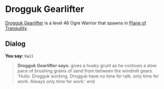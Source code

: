 # Drogguk Gearlifter



[Drogguk Gearlifter](/npc/203398) is a level 46 Ogre Warrior that spawns in [Plane of Tranquility](/zone/203).



## Dialog

**You say:** `hail`



>**Drogguk Gearlifter says:** gives a husky grunt as he contiues a slow pace of brushing grains of sand from between the windmill gears. 'Hullo. Drogguk working. Drogguk have no time fer talk. only time fer work. Always only time fer work.'
end
